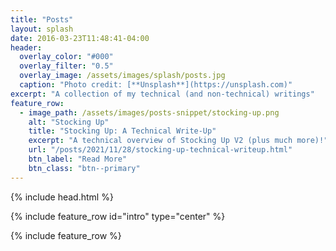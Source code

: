 ```yaml
---
title: "Posts"
layout: splash
date: 2016-03-23T11:48:41-04:00
header:
  overlay_color: "#000"
  overlay_filter: "0.5"
  overlay_image: /assets/images/splash/posts.jpg
  caption: "Photo credit: [**Unsplash**](https://unsplash.com)"
excerpt: "A collection of my technical (and non-technical) writings"
feature_row:
  - image_path: /assets/images/posts-snippet/stocking-up.png
    alt: "Stocking Up"
    title: "Stocking Up: A Technical Write-Up"
    excerpt: "A technical overview of Stocking Up V2 (plus much more)!"
    url: "/posts/2021/11/28/stocking-up-technical-writeup.html"
    btn_label: "Read More"
    btn_class: "btn--primary"
---
```


{% include head.html %}

{% include feature_row id="intro" type="center" %}

{% include feature_row %}
